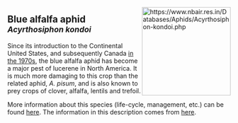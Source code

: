 <img 
title="https://www.nbair.res.in/Databases/Aphids/Acyrthosiphon-kondoi.php"
src="https://www.nbair.res.in/Databases/Aphids/images/Acyrthosiphonkondoi/Acyrthosiphonkondoi.jpg" 
height="200"
class="center"
align="right">

## Blue alfalfa aphid<br><sup>*Acyrthosiphon kondoi*</sup>

Since its introduction to the Continental United States, and subsequently Canada [in the  1970s](https://www.discoverlife.org/nh/tx/Insecta/Hemiptera/Sternorrhyncha/Aphididae/Acyrthosiphon/kondoi/#References), the blue alfalfa aphid has become a major pest of lucerene in North America. It is much more damaging to this crop than the related aphid, _A. pisum_, and is also known to prey crops of clover, alfalfa, lentils and trefoil.

More information about this species (life-cycle, management, etc.) can be found [here](http://entnemdept.ufl.edu/creatures/veg/aphid/melon_aphid.htm). The information in this description comes from [here](https://www.plantwise.org/KnowledgeBank/datasheet/3145).


<!--stackedit_data:
eyJoaXN0b3J5IjpbLTE1OTI5MjgyODUsLTkxODcyOTI3OSwtMz
k2OTU1NzI5LC0yMDkzMTExNjQzLC01ODkwNTkyNDUsLTE1Njgy
MDQ5MDQsODc4NzQ0MDM1LDIwOTI2Mzc3NTgsMzExNzQ0NDQ2XX
0=
-->